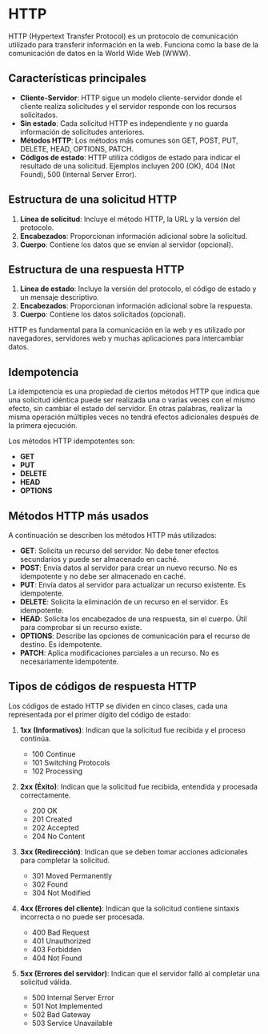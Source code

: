 # HTTP
HTTP (Hypertext Transfer Protocol) es un protocolo de comunicación utilizado para transferir información en la web. Funciona como la base de la comunicación de datos en la World Wide Web (WWW).

## Características principales
- **Cliente-Servidor**: HTTP sigue un modelo cliente-servidor donde el cliente realiza solicitudes y el servidor responde con los recursos solicitados.
- **Sin estado**: Cada solicitud HTTP es independiente y no guarda información de solicitudes anteriores.
- **Métodos HTTP**: Los métodos más comunes son GET, POST, PUT, DELETE, HEAD, OPTIONS, PATCH.
- **Códigos de estado**: HTTP utiliza códigos de estado para indicar el resultado de una solicitud. Ejemplos incluyen 200 (OK), 404 (Not Found), 500 (Internal Server Error).

## Estructura de una solicitud HTTP
1. **Línea de solicitud**: Incluye el método HTTP, la URL y la versión del protocolo.
2. **Encabezados**: Proporcionan información adicional sobre la solicitud.
3. **Cuerpo**: Contiene los datos que se envían al servidor (opcional).

## Estructura de una respuesta HTTP
1. **Línea de estado**: Incluye la versión del protocolo, el código de estado y un mensaje descriptivo.
2. **Encabezados**: Proporcionan información adicional sobre la respuesta.
3. **Cuerpo**: Contiene los datos solicitados (opcional).

HTTP es fundamental para la comunicación en la web y es utilizado por navegadores, servidores web y muchas aplicaciones para intercambiar datos.


## Idempotencia
La idempotencia es una propiedad de ciertos métodos HTTP que indica que una solicitud idéntica puede ser realizada una o varias veces con el mismo efecto, sin cambiar el estado del servidor. En otras palabras, realizar la misma operación múltiples veces no tendrá efectos adicionales después de la primera ejecución.

Los métodos HTTP idempotentes son:
- **GET**
- **PUT**
- **DELETE**
- **HEAD**
- **OPTIONS**

## Métodos HTTP más usados
A continuación se describen los métodos HTTP más utilizados:

- **GET**: Solicita un recurso del servidor. No debe tener efectos secundarios y puede ser almacenado en caché.
- **POST**: Envía datos al servidor para crear un nuevo recurso. No es idempotente y no debe ser almacenado en caché.
- **PUT**: Envía datos al servidor para actualizar un recurso existente. Es idempotente.
- **DELETE**: Solicita la eliminación de un recurso en el servidor. Es idempotente.
- **HEAD**: Solicita los encabezados de una respuesta, sin el cuerpo. Útil para comprobar si un recurso existe.
- **OPTIONS**: Describe las opciones de comunicación para el recurso de destino. Es idempotente.
- **PATCH**: Aplica modificaciones parciales a un recurso. No es necesariamente idempotente.


## Tipos de códigos de respuesta HTTP
Los códigos de estado HTTP se dividen en cinco clases, cada una representada por el primer dígito del código de estado:

1. **1xx (Informativos)**: Indican que la solicitud fue recibida y el proceso continúa.
    - 100 Continue
    - 101 Switching Protocols
    - 102 Processing

2. **2xx (Éxito)**: Indican que la solicitud fue recibida, entendida y procesada correctamente.
    - 200 OK
    - 201 Created
    - 202 Accepted
    - 204 No Content

3. **3xx (Redirección)**: Indican que se deben tomar acciones adicionales para completar la solicitud.
    - 301 Moved Permanently
    - 302 Found
    - 304 Not Modified

4. **4xx (Errores del cliente)**: Indican que la solicitud contiene sintaxis incorrecta o no puede ser procesada.
    - 400 Bad Request
    - 401 Unauthorized
    - 403 Forbidden
    - 404 Not Found

5. **5xx (Errores del servidor)**: Indican que el servidor falló al completar una solicitud válida.
    - 500 Internal Server Error
    - 501 Not Implemented
    - 502 Bad Gateway
    - 503 Service Unavailable